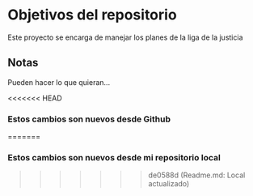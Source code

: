 # Objetivos del repositorio

Este proyecto se encarga de manejar los planes de la liga de la justicia


## Notas
Pueden hacer lo que quieran...

<<<<<<< HEAD
### Estos cambios son nuevos desde Github
=======
### Estos cambios son nuevos desde mi repositorio local
>>>>>>> de0588d (Readme.md: Local actualizado)
